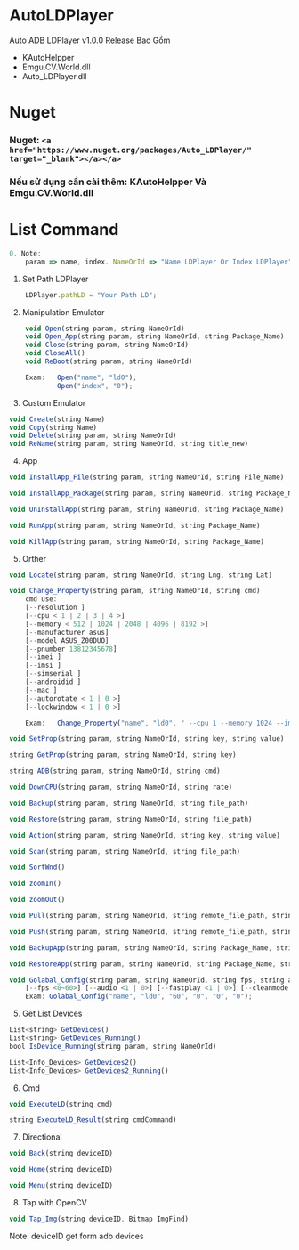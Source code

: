 # AutoLDPlayer
Auto ADB LDPlayer v1.0.0
Release Bao Gồm
- KAutoHelpper
- Emgu.CV.World.dll
- Auto_LDPlayer.dll

# Nuget
### Nuget: `<a href="https://www.nuget.org/packages/Auto_LDPlayer/" target="_blank"></a></a>`
### Nếu sử dụng cần cài thêm: KAutoHelpper Và Emgu.CV.World.dll

# List Command
```js
0. Note:
    param => name, index. NameOrId => "Name LDPlayer Or Index LDPlayer"
```

1. Set Path LDPlayer
```js
    LDPlayer.pathLD = "Your Path LD";
```

2. Manipulation Emulator
```js
    void Open(string param, string NameOrId)
    void Open_App(string param, string NameOrId, string Package_Name)
    void Close(string param, string NameOrId)
    void CloseAll()
    void ReBoot(string param, string NameOrId)
```
```js
    Exam:   Open("name", "ld0");
            Open("index", "0");
```
3. Custom Emulator
```js
void Create(string Name)
void Copy(string Name)
void Delete(string param, string NameOrId)
void ReName(string param, string NameOrId, string title_new)
```

4. App 
```js
void InstallApp_File(string param, string NameOrId, string File_Name)

void InstallApp_Package(string param, string NameOrId, string Package_Name)

void UnInstallApp(string param, string NameOrId, string Package_Name)

void RunApp(string param, string NameOrId, string Package_Name)

void KillApp(string param, string NameOrId, string Package_Name)
```

5. Orther
```js
void Locate(string param, string NameOrId, string Lng, string Lat)
```

```js
void Change_Property(string param, string NameOrId, string cmd)
    cmd use: 
    [--resolution ]
    [--cpu < 1 | 2 | 3 | 4 >]
    [--memory < 512 | 1024 | 2048 | 4096 | 8192 >]
    [--manufacturer asus]
    [--model ASUS_Z00DUO]
    [--pnumber 13812345678]
    [--imei ]
    [--imsi ]    
    [--simserial ]
    [--androidid ]
    [--mac ]
    [--autorotate < 1 | 0 >]
    [--lockwindow < 1 | 0 >]

    Exam:   Change_Property("name", "ld0", " --cpu 1 --memory 1024 --imei 123456789");
```
```js
void SetProp(string param, string NameOrId, string key, string value)

string GetProp(string param, string NameOrId, string key)

string ADB(string param, string NameOrId, string cmd)

void DownCPU(string param, string NameOrId, string rate)

void Backup(string param, string NameOrId, string file_path)

void Restore(string param, string NameOrId, string file_path)

void Action(string param, string NameOrId, string key, string value)

void Scan(string param, string NameOrId, string file_path)

void SortWnd()

void zoomIn()

void zoomOut()

void Pull(string param, string NameOrId, string remote_file_path, string local_file_path)

void Push(string param, string NameOrId, string remote_file_path, string local_file_path)

void BackupApp(string param, string NameOrId, string Package_Name, string file_path)

void RestoreApp(string param, string NameOrId, string Package_Name, string file_path)
```
```js
void Golabal_Config(string param, string NameOrId, string fps, string audio, string fast_play, string clean_mode)
    [--fps <0~60>] [--audio <1 | 0>] [--fastplay <1 | 0>] [--cleanmode <1 | 0>]
    Exam: Golabal_Config("name", "ld0", "60", "0", "0", "0");
```
5. Get List Devices
```js
List<string> GetDevices()
List<string> GetDevices_Running()
bool IsDevice_Running(string param, string NameOrId)

List<Info_Devices> GetDevices2()
List<Info_Devices> GetDevices2_Running()
```

6. Cmd
```js
void ExecuteLD(string cmd)

string ExecuteLD_Result(string cmdCommand)
```

7. Directional
```js
void Back(string deviceID)

void Home(string deviceID)

void Menu(string deviceID)
```

8. Tap with OpenCV
```js
void Tap_Img(string deviceID, Bitmap ImgFind)
```

Note: deviceID get form adb devices